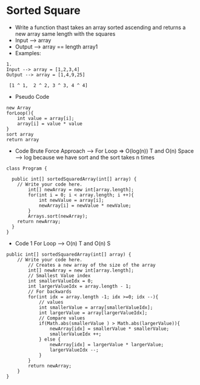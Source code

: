 # Sorted Square
* Write a function thast takes an array sorted ascending and returns a new array same length with the squares
* Input --> array
* Output --> array == length array1
* Examples:
```
1.
Input --> array = [1,2,3,4]
Output --> array = [1,4,9,25]
```
` [1 ^ 1,  2 ^ 2, 3 ^ 3, 4 ^ 4]`
* Pseudo Code
```
new Array
forLoop(){
    int value = array[i];
    array[i] = value * value
}
sort array
return array
```
* Code Brute Force Approach --> For Loop => O(log(n)) T and O(n) Space --> log because we have sort and the sort takes n times
```
class Program {

  public int[] sortedSquaredArray(int[] array) {
    // Write your code here.
		int[] newArray = new int[array.length];
		for(int i = 0; i < array.length; i ++){
			int newValue = array[i];
			newArray[i] = newValue * newValue;
		}
		Arrays.sort(newArray);
    return newArray;
  }
}
```
* Code 1 For Loop --> O(n) T and O(n) S
```
public int[] sortedSquaredArray(int[] array) {
    // Write your code here.
		// Creates a new array of the size of the array
		int[] newArray = new int[array.length];
		// Smallest Value index
		int smallerValueIdx = 0;
		int largerValueIdx = array.length - 1;
		// For backwards
		for(int idx = array.length -1; idx >=0; idx --){
			// values
			int smallerValue = array[smallerValueIdx];
			int largerValue = array[largerValueIdx];
			// Compare values
			if(Math.abs(smallerValue ) > Math.abs(largerValue)){
				newArray[idx] = smallerValue * smallerValue;
				smallerValueIdx ++;	
			} else {
				newArray[idx] = largerValue * largerValue;
				largerValueIdx --;
			}
		}
    	return newArray;
	}
}
```